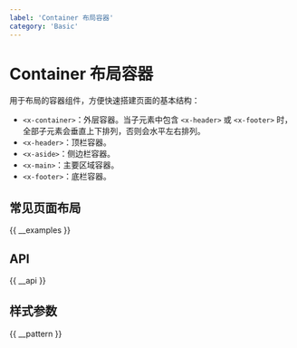 ```yaml
---
label: 'Container 布局容器'
category: 'Basic'
---
```


# Container 布局容器

用于布局的容器组件，方便快速搭建页面的基本结构：

- `<x-container>`：外层容器。当子元素中包含 `<x-header>` 或 `<x-footer>` 时，全部子元素会垂直上下排列，否则会水平左右排列。
- `<x-header>`：顶栏容器。
- `<x-aside>`：侧边栏容器。
- `<x-main>`：主要区域容器。
- `<x-footer>`：底栏容器。

## 常见页面布局

{{ __examples }}

## API

{{ __api }}

## 样式参数

{{ __pattern }}
